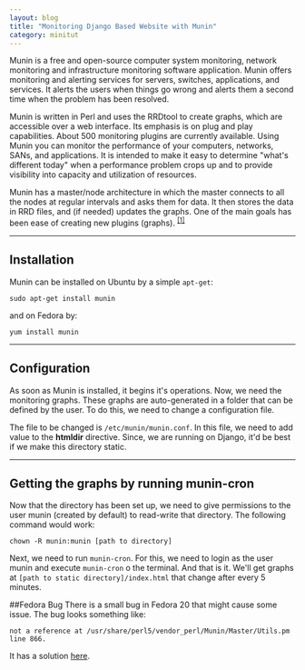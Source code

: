 ```yaml
---
layout: blog
title: "Monitoring Django Based Website with Munin"
category: minitut
---
```

 
Munin is a free and open-source computer system monitoring, network monitoring and infrastructure monitoring software application. Munin offers monitoring and alerting services for servers, switches, applications, and services. It alerts the users when things go wrong and alerts them a second time when the problem has been resolved.

Munin is written in Perl and uses the RRDtool to create graphs, which are accessible over a web interface. Its emphasis is on plug and play capabilities. About 500 monitoring plugins are currently available. Using Munin you can monitor the performance of your computers, networks, SANs, and applications. It is intended to make it easy to determine "what's different today" when a performance problem crops up and to provide visibility into capacity and utilization of resources.

Munin has a master/node architecture in which the master connects to all the nodes at regular intervals and asks them for data. It then stores the data in RRD files, and (if needed) updates the graphs. One of the main goals has been ease of creating new plugins (graphs). <sup>[[1]](http://munin-monitoring.org/)</sup>

---
## Installation
Munin can be installed on Ubuntu by a simple `apt-get`:

    sudo apt-get install munin

and on Fedora by:

    yum install munin

---
## Configuration
As soon as Munin is installed, it begins it's operations. Now, we need the monitoring graphs. These graphs are auto-generated in a folder that can be defined by the user. To do this, we need to change a configuration file. 

The file to be changed is `/etc/munin/munin.conf`. In this file, we need to add value to the **htmldir** directive. Since, we are running on Django, it'd be best if we make this directory static.

---
## Getting the graphs by running munin-cron
Now that the directory has been set up, we need to give permissions to the user munin (created by default) to read-write that directory. The following command would work:

    chown -R munin:munin [path to directory]

Next, we need to run `munin-cron`. For this, we need to login as the user munin and execute `munin-cron` o the terminal. And that is it. We'll get graphs at `[path to static directory]/index.html` that change after every 5 minutes.

##Fedora Bug
There is a small bug in Fedora 20 that might cause some issue. The bug looks something like:

    not a reference at /usr/share/perl5/vendor_perl/Munin/Master/Utils.pm line 866.

It has a solution [here](https://bugzilla.redhat.com/show_bug.cgi?id=955902).

<div class="fb-like" data-href="http://ranveeraggarwal.github.io/blog/munin-with-django/" data-layout="standard" data-action="like" data-show-faces="false" data-share="false"></div>
